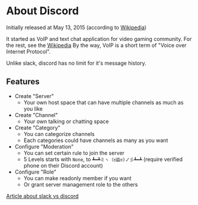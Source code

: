About Discord
=====

Initially released at May 13, 2015 (according to [Wikipedia][])

It started as VoIP and text chat application for video gaming community.
For the rest, see the [Wikipedia]
By the way, VoIP is a short term of "Voice over Internet Protocol".

Unlike slack, discord has no limit for it's message history.

[Wikipedia]:https://en.wikipedia.org/wiki/Discord_(software)

Features
----

* Create "Server"
  * Your own host space that can have multiple channels as much as you like
* Create "Channel"
  * Your own talking or chatting space
* Create "Category"
  * You can categorize channels
  * Each categories could have channels as many as you want
* Configure "Moderation"
  * You can set certain rule to join the server
  * 5 Levels starts with `None`, to `┻━┻ミヽ（ಠ益ಠ)ノ彡┻━┻` (require verified phone on their Discord account)
* Configure "Role"
  * You can make readonly member if you want
  * Or grant server management role to the others

[Article about slack vs discord](https://www.chanty.com/blog/discord-vs-slack/)